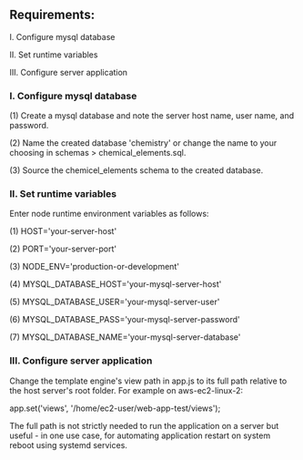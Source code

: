 ## Requirements:
I. Configure mysql database

II. Set runtime variables

III. Configure server application

### I. Configure mysql database
(1) Create a mysql database and note the server host name, user name, and
password.

(2) Name the created database 'chemistry' or change the name to your choosing
in schemas > chemical_elements.sql.

(3) Source the chemicel_elements schema to the created database.

### II. Set runtime variables
Enter node runtime environment variables as follows:

(1) HOST='your-server-host'

(2) PORT='your-server-port'

(3) NODE_ENV='production-or-development'

(4) MYSQL_DATABASE_HOST='your-mysql-server-host'

(5) MYSQL_DATABASE_USER='your-mysql-server-user'

(6) MYSQL_DATABASE_PASS='your-mysql-server-password'

(7) MYSQL_DATABASE_NAME='your-mysql-server-database'

### III. Configure server application
Change the template engine's view path in app.js to its full path relative to
the host server's root folder. For example on aws-ec2-linux-2:

app.set('views', '/home/ec2-user/web-app-test/views');

The full path is not strictly needed to run the application on a server but
useful - in one use case, for automating application restart on system reboot
using systemd services.
